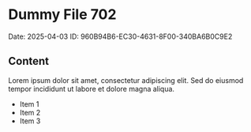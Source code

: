 # Dummy File 702

Date: 2025-04-03
ID: 960B94B6-EC30-4631-8F00-340BA6B0C9E2

## Content

Lorem ipsum dolor sit amet, consectetur adipiscing elit.
Sed do eiusmod tempor incididunt ut labore et dolore magna aliqua.

* Item 1
* Item 2
* Item 3

